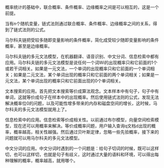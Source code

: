 概率统计的基础中，联合概率、条件概率、边缘概率之间是可以相互的，这是一个前提。

当有n个随机变量，链式法则通过联合概率、条件概率、边缘概率之间的关系，得到了链式法则的公式。

马尔科夫链把受较多随即变量影响的条件概率，简化成受较少随即变量影响的条件概率，甚至是边缘概率。

马尔科夫链的多元文法模型，在机器翻译、语音识别、中文分词、信息检索中都有应用。马尔科夫链的多元文法模型是说任何一个词Wi的出现概率只和它前面的1个或若干词相关。如果是一元文法，一个单词的出现概率只和它前面的一个单词相关；如果是二元文法，某个单词出现的概率只和它前面的两个单词相关；如果是一元文法，某个单词出现的概率只和它前面出现的0个单词相关。

文本搜索的应用。首先把文本搜索等价成算法观念。文本样本中有句子，句子中有单词，这就等价成句子在样本中的出现概率。然后使用链式法则的公式，发现无法解决概率位0的问题，以及可能性增多带来的内存和磁盘空间的增长，这时候，马尔科夫的多元文法模型就用上了。

信息检索中的应用。信息检索等价成相关性。以前通过布尔模型，向量空间检索模型，现在还可以用概率来解决。等价成概率问题，用户输入查询q文档d出现的概率，概率越高，相关性越强。然后通过贝叶斯定律，忽略一些先验概率，接下来的问题就可以用马尔科夫的多元文法模型。

中文分词的应用。中文分词时遇到的一个问题是：给句子切词的时候，既可以这样切，也可以这样切，也就是句子有歧义，这时通过大量的语料和环境，可以得出每种理解的概率，概率越高，就用哪个。

